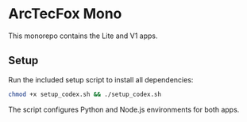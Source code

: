 # ArcTecFox Mono

This monorepo contains the Lite and V1 apps.

## Setup

Run the included setup script to install all dependencies:

```bash
chmod +x setup_codex.sh && ./setup_codex.sh
```

The script configures Python and Node.js environments for both apps.
